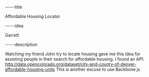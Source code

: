 -----title

Affordable Housing Locator

-----idea

Garrett

-----description

Watching my friend John try to locate housing gave me this idea for assisting people in their search for affordable housing.
I found  an API: http://data.opencolorado.org/dataset/city-and-county-of-denver-affordable-housing-units
This is another excuse to use Backbone.js
